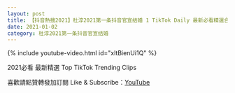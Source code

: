 ```yaml
---
layout: post
title: 【抖音熱搜2021】杜淳2021第一条抖音官宣结婚 1 TikTok Daily 最新必看精選合集2021 01 02
date: 2021-01-02
category: 杜淳2021第一条抖音官宣结婚
---
```


{% include youtube-video.html id="xltBienUi1Q" %}

2021必看 最新精選 Top TikTok Trending Clips

喜歡請點贊轉發加訂閱 Like & Subscribe：[YouTube](https://www.youtube.com/channel/UCAoR7VcanIPd04uEq_GIylA/videos)

